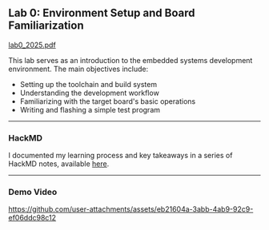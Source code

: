 ## Lab 0: Environment Setup and Board Familiarization
[lab0_2025.pdf](https://github.com/user-attachments/files/21773768/lab0_2025.pdf)

This lab serves as an introduction to the embedded systems development environment. The main objectives include:

- Setting up the toolchain and build system
- Understanding the development workflow
- Familiarizing with the target board's basic operations
- Writing and flashing a simple test program
---
### HackMD 
I documented my learning process and key takeaways in a series of HackMD notes, available [here](https://hackmd.io/@GDIF3DlmRBa7hCk6nQfzkQ/Embedded-System-FreeRTOS-Lab0).

---
### Demo Video
https://github.com/user-attachments/assets/eb21604a-3abb-4ab9-92c9-ef06ddc98c12

